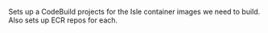Sets up a CodeBuild projects for the Isle container images we need to build. Also sets up ECR repos for each.
